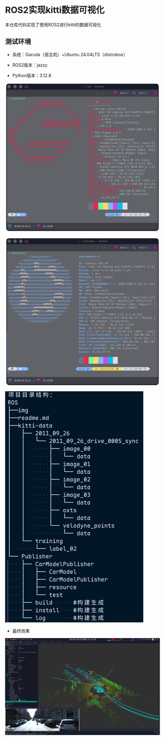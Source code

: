 # ROS2实现kitti数据可视化

  本仓库代码实现了使用ROS2进行kitti的数据可视化

## 测试环境

- 系统：Garuda（宿主机）+Ubuntu 24.04LTS（distrobox）

- ROS2版本：jazzy

- Python版本：3.12.8

![env](https://github.com/SolitaryDream-X/ROS2-kitti-visualisation/blob/main/img/env.png?raw=true)

![distrobox-env](https://github.com/SolitaryDream-X/ROS2-kitti-visualisation/blob/main/img/distrobox-env.png?raw=true)

![result](https://github.com/SolitaryDream-X/ROS2-kitti-visualisation/blob/main/img/tree.png?raw=true)

- 最终效果

![result](https://github.com/SolitaryDream-X/ROS2-kitti-visualisation/blob/main/img/result.png?raw=true)
